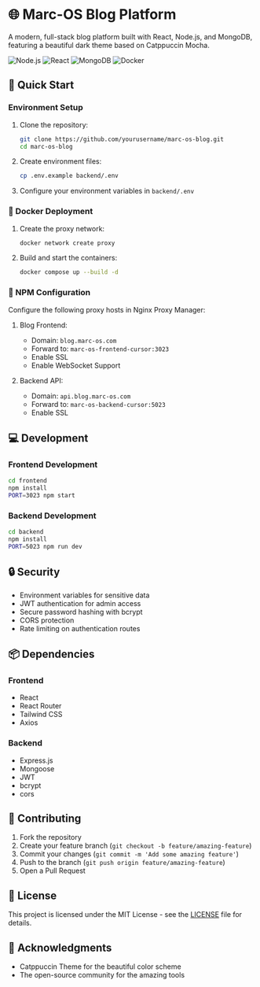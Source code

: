 # 🌐 Marc-OS Blog Platform

A modern, full-stack blog platform built with React, Node.js, and MongoDB, featuring a beautiful dark theme based on Catppuccin Mocha.

![Node.js](https://img.shields.io/badge/Node.js-339933?style=for-the-badge&logo=nodedotjs&logoColor=white)
![React](https://img.shields.io/badge/React-20232A?style=for-the-badge&logo=react&logoColor=61DAFB)
![MongoDB](https://img.shields.io/badge/MongoDB-4EA94B?style=for-the-badge&logo=mongodb&logoColor=white)
![Docker](https://img.shields.io/badge/Docker-2CA5E0?style=for-the-badge&logo=docker&logoColor=white)


## 🚀 Quick Start

### Environment Setup

1. Clone the repository:
   ```bash
   git clone https://github.com/yourusername/marc-os-blog.git
   cd marc-os-blog
   ```

2. Create environment files:
   ```bash
   cp .env.example backend/.env
   ```

3. Configure your environment variables in `backend/.env`

### 🐳 Docker Deployment

1. Create the proxy network:
   ```bash
   docker network create proxy
   ```

2. Build and start the containers:
   ```bash
   docker compose up --build -d
   ```

### 🔧 NPM Configuration

Configure the following proxy hosts in Nginx Proxy Manager:

1. Blog Frontend:
   - Domain: `blog.marc-os.com`
   - Forward to: `marc-os-frontend-cursor:3023`
   - Enable SSL
   - Enable WebSocket Support

2. Backend API:
   - Domain: `api.blog.marc-os.com`
   - Forward to: `marc-os-backend-cursor:5023`
   - Enable SSL

## 💻 Development

### Frontend Development

```bash
cd frontend
npm install
PORT=3023 npm start
```

### Backend Development

```bash
cd backend
npm install
PORT=5023 npm run dev
```

## 🔒 Security

- Environment variables for sensitive data
- JWT authentication for admin access
- Secure password hashing with bcrypt
- CORS protection
- Rate limiting on authentication routes

## 📦 Dependencies

### Frontend
- React
- React Router
- Tailwind CSS
- Axios

### Backend
- Express.js
- Mongoose
- JWT
- bcrypt
- cors

## 🤝 Contributing

1. Fork the repository
2. Create your feature branch (`git checkout -b feature/amazing-feature`)
3. Commit your changes (`git commit -m 'Add some amazing feature'`)
4. Push to the branch (`git push origin feature/amazing-feature`)
5. Open a Pull Request

## 📝 License

This project is licensed under the MIT License - see the [LICENSE](LICENSE) file for details.

## 🙏 Acknowledgments

- Catppuccin Theme for the beautiful color scheme
- The open-source community for the amazing tools 
